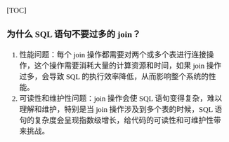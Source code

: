 <span  style="font-family: Simsun,serif; font-size: 17px; ">

[TOC]

### 为什么 SQL 语句不要过多的 join？

1. 性能问题：每个 join 操作都需要对两个或多个表进行连接操作，这个操作需要消耗大量的计算资源和时间，如果 join 操作过多，会导致 SQL 的执行效率降低，从而影响整个系统的性能。
2. 可读性和维护性问题：join 操作会使 SQL 语句变得复杂，难以理解和维护，特别是当 join 操作涉及到多个表的时候，SQL 语句的复杂度会呈现指数级增长，给代码的可读性和可维护性带来挑战。

</span>